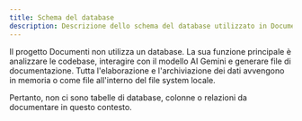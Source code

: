 ```yaml
---
title: Schema del database
description: Descrizione dello schema del database utilizzato in Documenti.
---
```


Il progetto Documenti non utilizza un database. La sua funzione principale è analizzare le codebase, interagire con il modello AI Gemini e generare file di documentazione. Tutta l'elaborazione e l'archiviazione dei dati avvengono in memoria o come file all'interno del file system locale.

Pertanto, non ci sono tabelle di database, colonne o relazioni da documentare in questo contesto.




